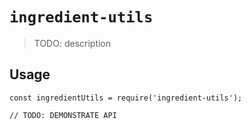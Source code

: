 # `ingredient-utils`

> TODO: description

## Usage

```
const ingredientUtils = require('ingredient-utils');

// TODO: DEMONSTRATE API
```
